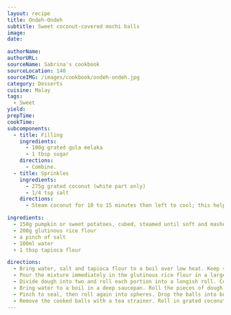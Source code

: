 ```yaml
---
layout: recipe
title: Ondeh-Ondeh
subtitle: Sweet coconut-covered mochi balls
image:
date:

authorName:
authorURL:
sourceName: Sabrina's cookbook
sourceLocation: 140
sourceIMG: /images/cookbook/ondeh-ondeh.jpg
category: Desserts
cuisine: Malay
tags:
  - Sweet
yield:
prepTime:
cookTime:
subcomponents:
  - title: Filling
    ingredients:
      - 100g grated gula melaka
      - 1 tbsp sugar
    directions:
      - Combine.
  - title: Sprinkles
    ingredients:
      - 275g grated coconut (white part only)
      - 1/4 tsp salt
    directions:
      - Steam coconut for 10 to 15 minutes then left to cool; this helps it to keep better

ingredients:
  - 150g pumpkin or sweet potatoes, cubed, steamed until soft and mashed
  - 200g glutinous rice flour
  - a pinch of salt
  - 100ml water
  - 1 tbsp tapioca flour

directions:
  - Bring water, salt and tapioca flour to a boil over low heat. Keep stirring until almost transparent.
  - Pour the mixture immediately in the glutinous rice flour in a large mixing bowl. Stir till it is well absorbed. Add the mashed pumpkin and mix well to form a dough. (If dough is too soft, add a little more glutinous rice flour.)
  - Divide dough into two and roll each portion into a longish roll. Cut into small pieces.
  - Bring water to a boil in a deep saucepan. Roll the pieces of dough into small balls with your palms. Then flatten the ball and put a bit of the sugar mixture in the centre.
  - Pinch to seal, then roll again into spheres. Drop the balls into boiling water until they float to the surface (about two to two and a half minutes).
  - Remove the cooked balls with a tea strainer. Roll in grated coconut to coat.
---
```

